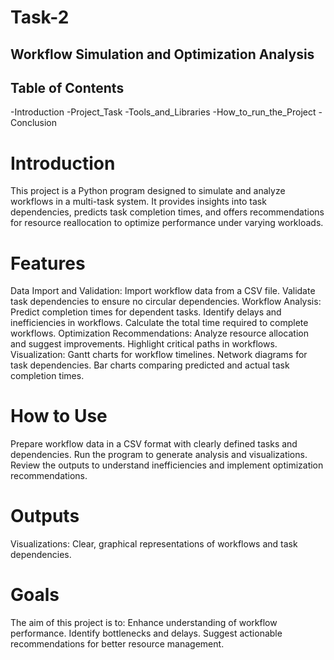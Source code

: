# Task-2
## Workflow Simulation and Optimization Analysis

## Table of Contents
-Introduction
-Project_Task
-Tools_and_Libraries
-How_to_run_the_Project
-Conclusion

# Introduction
This project is a Python program designed to simulate and analyze workflows in a multi-task system. It provides insights into task dependencies, predicts task completion times, and offers recommendations for resource reallocation to optimize performance under varying workloads.

# Features
Data Import and Validation:
Import workflow data from a CSV file.
Validate task dependencies to ensure no circular dependencies.
Workflow Analysis:
Predict completion times for dependent tasks.
Identify delays and inefficiencies in workflows.
Calculate the total time required to complete workflows.
Optimization Recommendations:
Analyze resource allocation and suggest improvements.
Highlight critical paths in workflows.
Visualization:
Gantt charts for workflow timelines.
Network diagrams for task dependencies.
Bar charts comparing predicted and actual task completion times.
# How to Use
Prepare workflow data in a CSV format with clearly defined tasks and dependencies.
Run the program to generate analysis and visualizations.
Review the outputs to understand inefficiencies and implement optimization recommendations.
# Outputs
Visualizations: Clear, graphical representations of workflows and task dependencies.
# Goals
The aim of this project is to:
Enhance understanding of workflow performance.
Identify bottlenecks and delays.
Suggest actionable recommendations for better resource management.

